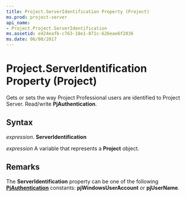 ```yaml
---
title: Project.ServerIdentification Property (Project)
ms.prod: project-server
api_name:
- Project.Project.ServerIdentification
ms.assetid: e424eafb-c763-18e1-871c-626eae6f2036
ms.date: 06/08/2017
---
```



# Project.ServerIdentification Property (Project)

Gets or sets the way Project Professional users are identified to Project Server. Read/write  **PjAuthentication**.


## Syntax

 _expression_. **ServerIdentification**

 _expression_ A variable that represents a **Project** object.


## Remarks

The  **ServerIdentification** property can be one of the following **[PjAuthentication](Project.PjAuthentication.md)** constants: **pjWindowsUserAccount** or **pjUserName**.


